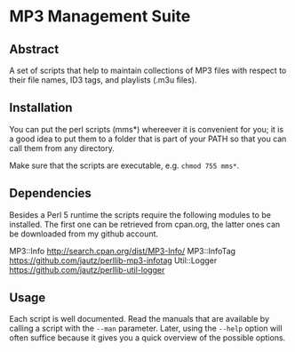MP3 Management Suite
====================


Abstract
--------

A set of scripts that help to maintain collections of MP3 files
with respect to their file names, ID3 tags, and playlists (.m3u
files).



Installation
------------

You can put the perl scripts (mms*) whereever it is convenient for
you; it is a good idea to put them to a folder that is part of
your PATH so that you can call them from any directory.

Make sure that the scripts are executable, e.g. `chmod 755 mms*`.



Dependencies
------------

Besides a Perl 5 runtime the scripts require the following modules
to be installed.
The first one can be retrieved from cpan.org, the latter ones can
be downloaded from my github account.

  MP3::Info           http://search.cpan.org/dist/MP3-Info/
  MP3::InfoTag        https://github.com/jautz/perllib-mp3-infotag
  Util::Logger        https://github.com/jautz/perllib-util-logger



Usage
-----

Each script is well documented. Read the manuals that are
available by calling a script with the `--man` parameter.
Later, using the `--help` option will often suffice because
it gives you a quick overview of the possible options.
